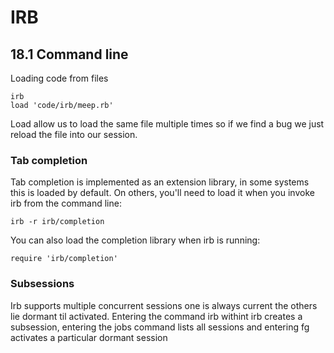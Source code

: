 # IRB

## 18.1 Command line

Loading code from files

```
irb
load 'code/irb/meep.rb'
```

Load allow us to load the same file multiple times so if we find a bug we just reload
the file into our session.

### Tab completion
Tab completion is implemented as an extension library, in some systems this is loaded by
default. On others, you'll need to load it when you invoke irb from the command line:

`irb -r irb/completion`

You can also load the completion library when irb is running:
```
require 'irb/completion'
```

### Subsessions

Irb supports multiple concurrent sessions one is always current the others lie dormant
til activated. Entering the command irb withint irb creates a subsession, entering the
jobs command lists all sessions and entering fg activates a particular dormant session
